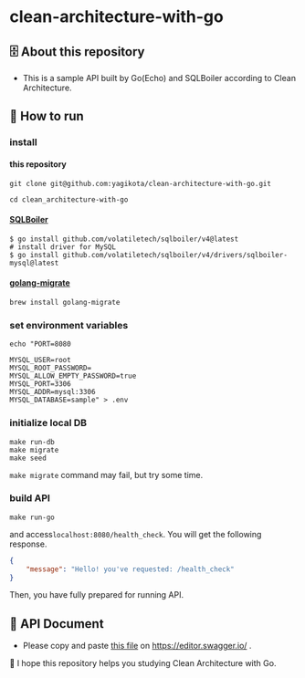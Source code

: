 # clean-architecture-with-go
## 🗄 About this repository
* This is a sample API built by Go(Echo) and SQLBoiler according to Clean Architecture.

## 👟 How to run
### install
#### this repository
```shell
git clone git@github.com:yagikota/clean-architecture-with-go.git

cd clean_architecture-with-go
```
#### [SQLBoiler](https://github.com/volatiletech/sqlboiler#getting-started)
```shell
$ go install github.com/volatiletech/sqlboiler/v4@latest
# install driver for MySQL
$ go install github.com/volatiletech/sqlboiler/v4/drivers/sqlboiler-mysql@latest
```

#### [golang-migrate](https://formulae.brew.sh/formula/golang-migrate)
```shell
brew install golang-migrate
```

### set environment variables
```shell
echo "PORT=8080

MYSQL_USER=root
MYSQL_ROOT_PASSWORD=
MYSQL_ALLOW_EMPTY_PASSWORD=true
MYSQL_PORT=3306
MYSQL_ADDR=mysql:3306
MYSQL_DATABASE=sample" > .env
```

### initialize local DB
```shell
make run-db
make migrate 
make seed
```
`make migrate` command may fail, but try some time.

### build API
```shell
make run-go
```
and access`localhost:8080/health_check`.
You will get the following response.
```json
{
    "message": "Hello! you've requested: /health_check"
}
```
Then, you have fully prepared for running API.

## 📄 API Document
* Please copy and paste [this file](https://github.com/yagikota/clean_architecture_with_go/blob/main/api_doc.yml) on https://editor.swagger.io/ .

🐶 I hope this repository helps you studying Clean Architecture with Go.
